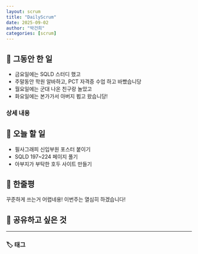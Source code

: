 ```yaml
---
layout: scrum
title: "DailyScrum"
date: 2025-09-02
author: "박건희"
categories: [scrum]
---
```


## 📝 그동안 한 일

- 금요일에는 SQLD 스터디 했고
- 주말동안 학원 알바하고, PCT 자격증 수업 하고 바빴습니당
- 월요일에는 군대 나온 친구랑 놀았고
- 화요일에는 본가가서 아버지 뵙고 왔습니당!

### 상세 내용

## 🎯 오늘 할 일

- 필사그래피 신입부원 포스터 붙이기
- SQLD 197~224 페이지 풀기
- 아부지가 부탁한 호두 사이트 만들기

## 💭 한줄평

꾸준하게 쓰는거 어렵네용! 이번주는 열심히 하겠습니다!

## 🔗 공유하고 싶은 것


---

### 🏷️ 태그

